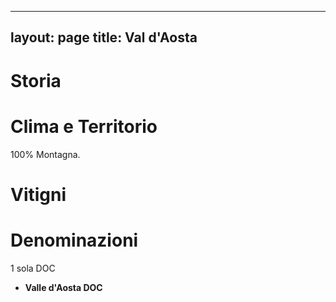 ---
layout: page
title: Val d'Aosta
--

# Storia

# Clima e Territorio

100% Montagna. 

# Vitigni

# Denominazioni

1 sola DOC

- **Valle d'Aosta DOC**


